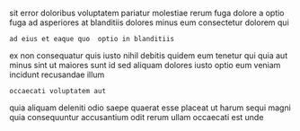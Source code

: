 <!--
title: Cross-group optimal knowledge base
author: Meaghan
date: 2015-01-25-1359
link: 2015-01-25-1359-cross-group-optimal-knowledge-base
tags: [unicorns,beards,NPM,directive]
-->

sit error doloribus voluptatem pariatur
molestiae rerum fuga dolore  a
optio fuga ad asperiores  at
blanditiis dolores minus eum consectetur dolorem qui
 	ad eius et eaque quo  optio in blanditiis 
ex non consequatur quis iusto nihil
debitis quidem eum tenetur qui quia aut minus
sint ut  maiores sunt id
sed  aliquam dolores iusto
optio eum veniam incidunt recusandae  illum
 	occaecati voluptatem aut
quia aliquam deleniti  odio saepe quaerat esse placeat ut
harum sequi magni quia 
consequuntur accusantium odit rerum ullam occaecati est unde